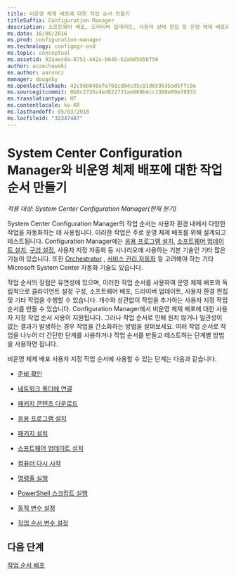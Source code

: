 ```yaml
---
title: 비운영 체제 배포에 대한 작업 순서 만들기
titleSuffix: Configuration Manager
description: 소프트웨어 배포, 드라이버 업데이트, 사용자 상태 편집 등 운영 체제 배포와 관련이 없는 작업 순서를 만듭니다.
ms.date: 10/06/2016
ms.prod: configuration-manager
ms.technology: configmgr-osd
ms.topic: conceptual
ms.assetid: 92aaec8a-8751-442a-b64b-62ab05b5bf50
author: aczechowski
ms.author: aaroncz
manager: dougeby
ms.openlocfilehash: 42c56b048afe768cd04cd5c91d659535ad5ffc9e
ms.sourcegitcommit: 0b0c2735c4ed822731ae069b4cc1380e89e78933
ms.translationtype: HT
ms.contentlocale: ko-KR
ms.lasthandoff: 05/03/2018
ms.locfileid: "32347487"
---
```

# <a name="create-a-task-sequence-for-non-operating-system-deployments-with-system-center-configuration-manager"></a>System Center Configuration Manager와 비운영 체제 배포에 대한 작업 순서 만들기

*적용 대상: System Center Configuration Manager(현재 분기)*

System Center Configuration Manager의 작업 순서는 사용자 환경 내에서 다양한 작업을 자동화하는 데 사용됩니다. 이러한 작업은 주로 운영 체제 배포를 위해 설계되고 테스트됩니다.  Configuration Manager에는 [응용 프로그램 설치](../../apps/understand/introduction-to-application-management.md), [소프트웨어 업데이트 설치](../../sum/understand/software-updates-introduction.md), [구성 설정](../../compliance/understand/ensure-device-compliance.md), 사용자 지정 자동화 등 시나리오에 사용하는 기본 기술인 기타 많은 기능이 있습니다. 또한 [Orchestrator](https://technet.microsoft.com/library/hh237242.aspx) , [서비스 관리 자동화](https://technet.microsoft.com/library/dn469260.aspx) 등 고려해야 하는 기타 Microsoft System Center 자동화 기술도 있습니다.  

작업 순서의 장점은 유연성에 있으며, 이러한 작업 순서를 사용하여 운영 체제 배포와 독립적으로 클라이언트 설정 구성, 소프트웨어 배포, 드라이버 업데이트, 사용자 환경 편집 및 기타 작업을 수행할 수 있습니다. 개수와 상관없이 작업을 추가하는 사용자 지정 작업 순서를 만들 수 있습니다. Configuration Manager에서 비운영 체제 배포에 대한 사용자 지정 작업 순서 사용이 지원됩니다. 그러나 작업 순서로 인해 원치 않거나 일관성이 없는 결과가 발생하는 경우 작업을 간소화하는 방법을 살펴보세요. 여러 작업 순서로 작업을 나누어 더 간단한 단계를 사용하거나 작업 순서를 만들고 테스트하는 단계별 방법을 사용하면 됩니다.

 비운영 체제 배포 사용자 지정 작업 순서에 사용할 수 있는 단계는 다음과 같습니다.  

-   [준비 확인](../understand/task-sequence-steps.md#BKMK_CheckReadiness)  

-   [네트워크 폴더에 연결](../understand/task-sequence-steps.md#BKMK_ConnectToNetworkFolder)  

-   [패키지 콘텐츠 다운로드](../understand/task-sequence-steps.md#BKMK_DownloadPackageContent)  

-   [응용 프로그램 설치](../understand/task-sequence-steps.md#BKMK_InstallApplication)  

-   [패키지 설치](../understand/task-sequence-steps.md#BKMK_InstallPackage)  

-   [소프트웨어 업데이트 설치](../understand/task-sequence-steps.md#BKMK_InstallSoftwareUpdates)  

-   [컴퓨터 다시 시작](../understand/task-sequence-steps.md#BKMK_RestartComputer)   

-   [명령줄 실행](../understand/task-sequence-steps.md#BKMK_RunCommandLine)  

-   [PowerShell 스크립트 실행](../understand/task-sequence-steps.md#BKMK_RunPowerShellScript)  

-   [동적 변수 설정](../understand/task-sequence-steps.md#BKMK_SetDynamicVariables)  

-   [작업 순서 변수 설정](../understand/task-sequence-steps.md#BKMK_SetTaskSequenceVariable)  

## <a name="next-steps"></a>다음 단계 
[작업 순서 배포](manage-task-sequences-to-automate-tasks.md#BKMK_DeployTS)
